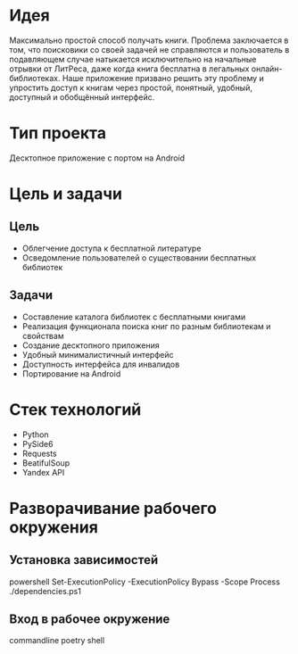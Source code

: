 # Идея
Максимально простой способ получать книги. Проблема заключается в том, что поисковики со своей задачей не справляются и пользователь в подавляющем случае натыкается исключительно на начальные отрывки от ЛитРеса, даже когда книга бесплатна в легальных онлайн-библиотеках. Наше приложение призвано решить эту проблему и упростить доступ к книгам через простой, понятный, удобный, доступный и обобщённый интерфейс.

# Тип проекта
Десктопное приложение с портом на Android

# Цель и задачи
## Цель
* Облегчение доступа к бесплатной литературе
* Осведомление пользователей о существовании бесплатных библиотек

## Задачи
* Составление каталога библиотек с бесплатными книгами
* Реализация функционала поиска книг по разным библиотекам и свойствам
* Создание десктопного приложения
* Удобный минималистичный интерфейс
* Доступность интерфейса для инвалидов
* Портирование на Android

# Стек технологий
* Python
* PySide6
* Requests
* BeatifulSoup
* Yandex API

# Разворачивание рабочего окружения

## Установка зависимостей

powershell
Set-ExecutionPolicy -ExecutionPolicy Bypass -Scope Process
./dependencies.ps1


## Вход в рабочее окружение
commandline
poetry shell
